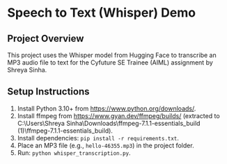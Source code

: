 # Speech to Text (Whisper) Demo

## Project Overview
This project uses the Whisper model from Hugging Face to transcribe an MP3 audio file to text for the Cyfuture SE Trainee (AIML) assignment by Shreya Sinha.

## Setup Instructions
1. Install Python 3.10+ from https://www.python.org/downloads/.
2. Install ffmpeg from https://www.gyan.dev/ffmpeg/builds/ (extracted to C:\Users\Shreya Sinha\Downloads\ffmpeg-7.1.1-essentials_build (1)\ffmpeg-7.1.1-essentials_build).
3. Install dependencies: `pip install -r requirements.txt`.
4. Place an MP3 file (e.g., `hello-46355.mp3`) in the project folder.
5. Run: `python whisper_transcription.py`.

